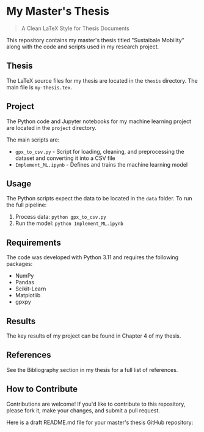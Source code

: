 # My Master's Thesis

> A Clean LaTeX Style for Thesis Documents

This repository contains my master's thesis titled "Sustaibale Mobility" along with the code and scripts used in my research project.

## Thesis

The LaTeX source files for my thesis are located in the `thesis` directory. The main file is `my-thesis.tex`.

## Project

The Python code and Jupyter notebooks for my machine learning project are located in the `project` directory.

The main scripts are:

- `gpx_to_csv.py` - Script for loading, cleaning, and preprocessing the dataset and converting it into a CSV file
- `Implement_ML.ipynb` - Defines and trains the machine learning model

<!-- The `data` directory contains the raw and processed datasets used for this project. -->

## Usage

The Python scripts expect the data to be located in the `data` folder. To run the full pipeline:

1. Process data: `python gpx_to_csv.py`
2. Run the model: `python Implement_ML.ipynb`

## Requirements

The code was developed with Python 3.11 and requires the following packages:

- NumPy
- Pandas
- Scikit-Learn
- Matplotlib
- gpxpy

## Results

The key results of my project can be found in Chapter 4 of my thesis.

## References

See the Bibliography section in my thesis for a full list of references.

## How to Contribute

Contributions are welcome! If you'd like to contribute to this repository, please fork it, make your changes, and submit a pull request.

Here is a draft README.md file for your master's thesis GitHub repository:
